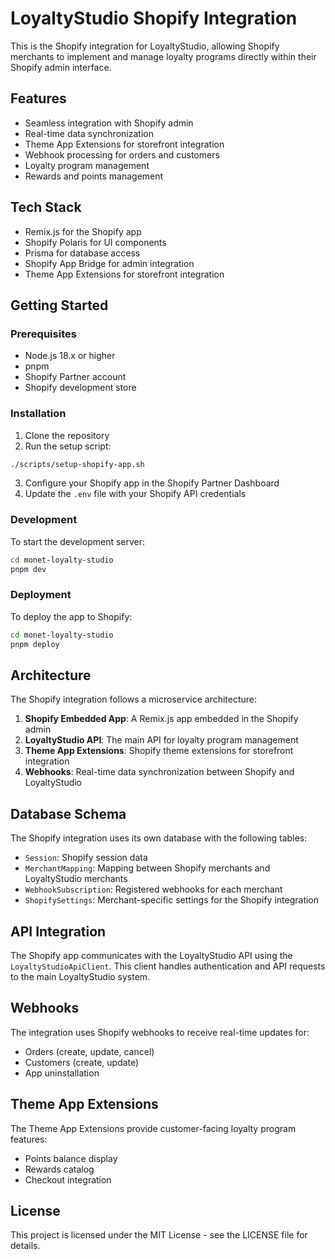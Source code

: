 # LoyaltyStudio Shopify Integration

This is the Shopify integration for LoyaltyStudio, allowing Shopify merchants to implement and manage loyalty programs directly within their Shopify admin interface.

## Features

- Seamless integration with Shopify admin
- Real-time data synchronization
- Theme App Extensions for storefront integration
- Webhook processing for orders and customers
- Loyalty program management
- Rewards and points management

## Tech Stack

- Remix.js for the Shopify app
- Shopify Polaris for UI components
- Prisma for database access
- Shopify App Bridge for admin integration
- Theme App Extensions for storefront integration

## Getting Started

### Prerequisites

- Node.js 18.x or higher
- pnpm
- Shopify Partner account
- Shopify development store

### Installation

1. Clone the repository
2. Run the setup script:

```bash
./scripts/setup-shopify-app.sh
```

3. Configure your Shopify app in the Shopify Partner Dashboard
4. Update the `.env` file with your Shopify API credentials

### Development

To start the development server:

```bash
cd monet-loyalty-studio
pnpm dev
```

### Deployment

To deploy the app to Shopify:

```bash
cd monet-loyalty-studio
pnpm deploy
```

## Architecture

The Shopify integration follows a microservice architecture:

1. **Shopify Embedded App**: A Remix.js app embedded in the Shopify admin
2. **LoyaltyStudio API**: The main API for loyalty program management
3. **Theme App Extensions**: Shopify theme extensions for storefront integration
4. **Webhooks**: Real-time data synchronization between Shopify and LoyaltyStudio

## Database Schema

The Shopify integration uses its own database with the following tables:

- `Session`: Shopify session data
- `MerchantMapping`: Mapping between Shopify merchants and LoyaltyStudio merchants
- `WebhookSubscription`: Registered webhooks for each merchant
- `ShopifySettings`: Merchant-specific settings for the Shopify integration

## API Integration

The Shopify app communicates with the LoyaltyStudio API using the `LoyaltyStudioApiClient`. This client handles authentication and API requests to the main LoyaltyStudio system.

## Webhooks

The integration uses Shopify webhooks to receive real-time updates for:

- Orders (create, update, cancel)
- Customers (create, update)
- App uninstallation

## Theme App Extensions

The Theme App Extensions provide customer-facing loyalty program features:

- Points balance display
- Rewards catalog
- Checkout integration

## License

This project is licensed under the MIT License - see the LICENSE file for details.
